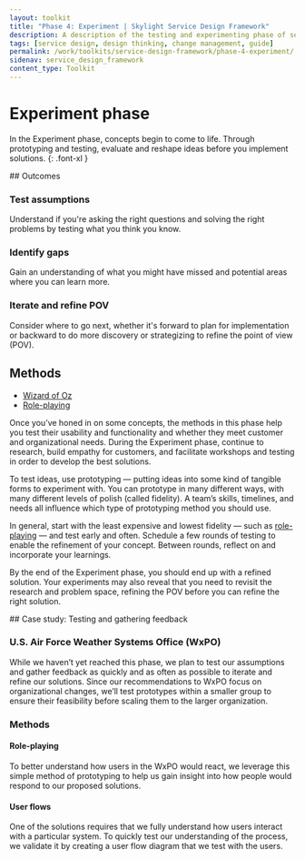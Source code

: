 ```yaml
---
layout: toolkit
title: "Phase 4: Experiment | Skylight Service Design Framework"
description: A description of the testing and experimenting phase of service design, including outcomes and methods
tags: [service design, design thinking, change management, guide]
permalink: /work/toolkits/service-design-framework/phase-4-experiment/
sidenav: service_design_framework
content_type: Toolkit
---
```


# Experiment phase

In the Experiment phase, concepts begin to come to life. Through prototyping and testing, evaluate and reshape ideas before you implement solutions.
{: .font-xl }

<div class="callout--tip callout--summary" markdown="1">
## Outcomes

### Test assumptions
Understand if you're asking the right questions and solving the right problems by testing what you think you know.

### Identify gaps
Gain an understanding of what you might have missed and potential areas where you can learn more.

### Iterate and refine POV
Consider where to go next, whether it's forward to plan for implementation or backward to do more discovery or strategizing to refine the point of view (POV).

## Methods
- [Wizard of Oz](/work/toolkits/service-design-framework/methods/wizard-of-oz/)
- [Role-playing](/work/toolkits/service-design-framework/methods/role-playing/)
</div>

Once you’ve honed in on some concepts, the methods in this phase help you test their usability and functionality and whether they meet customer and organizational needs. During the Experiment phase, continue to research, build empathy for customers, and facilitate workshops and testing in order to develop the best solutions.

To test ideas, use prototyping — putting ideas into some kind of tangible forms to experiment with. You can prototype in many different ways, with many different levels of polish (called fidelity). A team’s skills, timelines, and needs all influence which type of prototyping method you should use.

In general, start with the least expensive and lowest fidelity — such as [role-playing](/work/toolkits/service-design-framework/methods/role-playing/) — and test early and often. Schedule a few rounds of testing to enable the refinement of your concept. Between rounds, reflect on and incorporate your learnings.

By the end of the Experiment phase, you should end up with a refined solution. Your experiments may also reveal that you need to revisit the research and problem space, refining the POV before you can refine the right solution.

<div class="callout callout--case-study" markdown="1">
## Case study: Testing and gathering feedback

### U.S. Air Force Weather Systems Office (WxPO)

While we haven’t yet reached this phase, we plan to test our assumptions and gather feedback as quickly and as often as possible to iterate and refine our solutions. Since our recommendations to WxPO focus on organizational changes, we’ll test prototypes within a smaller group to ensure their feasibility before scaling them to the larger organization.

### Methods

#### Role-playing

To better understand how users in the WxPO would react, we leverage this simple method of prototyping to help us gain insight into how people would respond to our proposed solutions.

#### User flows

One of the solutions requires that we fully understand how users interact with a particular system. To quickly test our understanding of the process, we validate it by creating a user flow diagram that we test with the users.
</div>